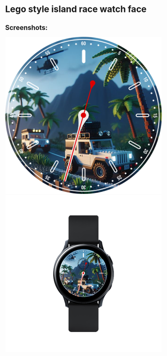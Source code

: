 # Lego style island race watch face

## Screenshots:

<img src = "screenshot (1).png"> <br>
<img src = "screenshot (2).png">
